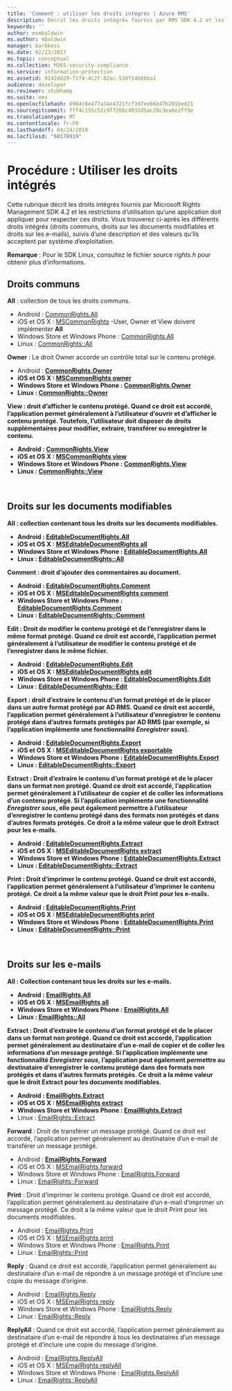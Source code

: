 ```yaml
---
title: 'Comment : utiliser les droits intégrés | Azure RMS'
description: Décrit les droits intégrés fournis par RMS SDK 4.2 et les restrictions d’utilisation qu’une application doit appliquer pour respecter ces droits.
keywords: ''
author: msmbaldwin
ms.author: mbaldwin
manager: barbkess
ms.date: 02/23/2017
ms.topic: conceptual
ms.collection: M365-security-compliance
ms.service: information-protection
ms.assetid: 9142dd29-f1f4-4c2f-82ac-534f14b8bba1
audience: developer
ms.reviewer: shubhamp
ms.suite: ems
ms.openlocfilehash: 6904c0e477a34e4321fcf3d7ee66b47b201bed21
ms.sourcegitcommit: fff4c155c52c9ff20bc4931d5ac20c3ea6e2ff9e
ms.translationtype: MT
ms.contentlocale: fr-FR
ms.lasthandoff: 04/24/2019
ms.locfileid: "60178919"
---
```

# <a name="how-to-use-built-in-rights"></a>Procédure : Utiliser les droits intégrés

Cette rubrique décrit les droits intégrés fournis par Microsoft Rights Management SDK 4.2 et les restrictions d’utilisation qu’une application doit appliquer pour respecter ces droits. Vous trouverez ci-après les différents droits intégrés (droits communs, droits sur les documents modifiables et droits sur les e-mails), suivis d’une description et des valeurs qu’ils acceptent par système d’exploitation.

**Remarque** : Pour le SDK Linux, consultez le fichier source *rights.h* pour obtenir plus d’informations.

## <a name="common-rights"></a>Droits communs

**All** : collection de tous les droits communs.
- Android : [CommonRights.All](https://msdn.microsoft.com/library/dn758258.aspx)
- iOS et OS X : [MSCommonRights](https://msdn.microsoft.com/library/dn758314.aspx) -User, Owner et View doivent implémenter **All**
- Windows Store et Windows Phone : [CommonRights.All</strong>](https://msdn.microsoft.com/library/microsoft.rightsmanagement.commonrights.all.aspx)
- Linux : [CommonRights::All](https://azuread.github.io/rms-sdk-for-cpp/classrmscore_1_1modernapi_1_1CommonRights.html)

**Owner** : Le droit Owner accorde un contrôle total sur le contenu protégé.
- Android : [<strong>CommonRights.Owner](https://msdn.microsoft.com/library/dn758258.aspx)
- iOS et OS X : [MSCommonRights owner](https://msdn.microsoft.com/library/dn758314.aspx)
- Windows Store et Windows Phone : [CommonRights.Owner](https://msdn.microsoft.com/library/microsoft.rightsmanagement.commonrights.owner.aspx)
- Linux : [CommonRights::Owner](https://azuread.github.io/rms-sdk-for-cpp/classrmscore_1_1modernapi_1_1CommonRights.html)

**View** : droit d’afficher le contenu protégé. Quand ce droit est accordé, l’application permet généralement à l’utilisateur d’ouvrir et d’afficher le contenu protégé. Toutefois, l’utilisateur doit disposer de droits supplémentaires pour modifier, extraire, transférer ou enregistrer le contenu.

- Android : [CommonRights.View](https://msdn.microsoft.com/library/dn758258.aspx)
- iOS et OS X : [MSCommonRights view](https://msdn.microsoft.com/library/dn758314.aspx)
- Windows Store et Windows Phone : [CommonRights.View](https://msdn.microsoft.com/library/microsoft.rightsmanagement.commonrights.view.aspx)
- Linux : [CommonRights::View](https://azuread.github.io/rms-sdk-for-cpp/classrmscore_1_1modernapi_1_1CommonRights.html)</li>

 

## <a name="editable-document-rights"></a>Droits sur les documents modifiables
**All** : collection contenant tous les droits sur les documents modifiables.
- Android : [EditableDocumentRights.All](https://msdn.microsoft.com/library/dn758284.aspx)
- iOS et OS X : [MSEditableDocumentRights all](https://msdn.microsoft.com/library/dn758318.aspx)
- Windows Store et Windows Phone : [EditableDocumentRights.All](https://msdn.microsoft.com/library/microsoft.rightsmanagement.editabledocumentrights.all.aspx)
- Linux : [EditableDocumentRights::All](https://azuread.github.io/rms-sdk-for-cpp/classrmscore_1_1modernapi_1_1EditableDocumentRights.html)

**Comment** : droit d’ajouter des commentaires au document.
- Android : [EditableDocumentRights.Comment](https://msdn.microsoft.com/library/dn758284.aspx)
- iOS et OS X : [MSEditableDocumentRights comment](https://msdn.microsoft.com/library/dn758318.aspx)
- Windows Store et Windows Phone : [EditableDocumentRights.Comment](https://msdn.microsoft.com/library/microsoft.rightsmanagement.editabledocumentrights.comment.aspx)
- Linux : [EditableDocumentRights::Comment](https://azuread.github.io/rms-sdk-for-cpp/classrmscore_1_1modernapi_1_1EditableDocumentRights.html)

**Edit** : Droit de modifier le contenu protégé et de l’enregistrer dans le même format protégé. Quand ce droit est accordé, l’application permet généralement à l’utilisateur de modifier le contenu protégé et de l’enregistrer dans le même fichier.
- Android : [EditableDocumentRights.Edit](https://msdn.microsoft.com/library/dn758284.aspx)
- iOS et OS X : [MSEditableDocumentRights edit](https://msdn.microsoft.com/library/dn758318.aspx)
- Windows Store et Windows Phone : [EditableDocumentRights.Edit](https://msdn.microsoft.com/library/microsoft.rightsmanagement.editabledocumentrights.edit.aspx)
- Linux : [EditableDocumentRights::Edit](https://azuread.github.io/rms-sdk-for-cpp/classrmscore_1_1modernapi_1_1EditableDocumentRights.html)

**Export** : droit d’extraire le contenu d’un format protégé et de le placer dans un autre format protégé par AD RMS. Quand ce droit est accordé, l’application permet généralement à l’utilisateur d’enregistrer le contenu protégé dans d’autres formats protégés par AD RMS (par exemple, si l’application implémente une fonctionnalité *Enregistrer sous*).

- Android : [EditableDocumentRights.Export](https://msdn.microsoft.com/library/dn758284.aspx)
- iOS et OS X : [MSEditableDocumentRights exportable](https://msdn.microsoft.com/library/dn758318.aspx)
- Windows Store et Windows Phone : [EditableDocumentRights.Export](https://msdn.microsoft.com/library/microsoft.rightsmanagement.editabledocumentrights.export.aspx)
- Linux : [EditableDocumentRights::Export](https://azuread.github.io/rms-sdk-for-cpp/classrmscore_1_1modernapi_1_1EditableDocumentRights.html)

**Extract** : Droit d’extraire le contenu d’un format protégé et de le placer dans un format non protégé. Quand ce droit est accordé, l’application permet généralement à l’utilisateur de copier et de coller les informations d’un contenu protégé. Si l’application implémente une fonctionnalité <em>Enregistrer sous</em>, elle peut également permettre à l’utilisateur d’enregistrer le contenu protégé dans des formats non protégés et dans d’autres formats protégés. Ce droit a la même valeur que le droit Extract pour les e-mails.

- Android : [EditableDocumentRights.Extract](https://msdn.microsoft.com/library/dn758284.aspx)
- iOS et OS X : [MSEditableDocumentRights extract](https://msdn.microsoft.com/library/dn758318.aspx)
- Windows Store et Windows Phone : [EditableDocumentRights.Extract](https://msdn.microsoft.com/library/microsoft.rightsmanagement.editabledocumentrights.extract.aspx)
- Linux : [EditableDocumentRights::Extract](https://azuread.github.io/rms-sdk-for-cpp/classrmscore_1_1modernapi_1_1EditableDocumentRights.html)

**Print** : Droit d’imprimer le contenu protégé. Quand ce droit est accordé, l’application permet généralement à l’utilisateur d’imprimer le contenu protégé. Ce droit a la même valeur que le droit Print pour les e-mails.

- Android : [EditableDocumentRights.Print](https://msdn.microsoft.com/library/dn758284.aspx)
- iOS et OS X : [MSEditableDocumentRights print](https://msdn.microsoft.com/library/dn758318.aspx)
- Windows Store et Windows Phone : [EditableDocumentRights.Print](https://msdn.microsoft.com/library/microsoft.rightsmanagement.editabledocumentrights.print.aspx)
- Linux : [EditableDocumentRights::Print](https://azuread.github.io/rms-sdk-for-cpp/classrmscore_1_1modernapi_1_1EditableDocumentRights.html)

 

## <a name="email-rights"></a>Droits sur les e-mails

**All** : Collection contenant tous les droits sur les e-mails.
- Android : [EmailRights.All](https://msdn.microsoft.com/library/dn758285.aspx)
- iOS et OS X : [MSEmailRights all](https://msdn.microsoft.com/library/dn758319.aspx)
- Windows Store et Windows Phone : [EmailRights.All](https://msdn.microsoft.com/library/microsoft.rightsmanagement.emailrights.all.aspx)
- Linux : [EmailRights::All](https://azuread.github.io/rms-sdk-for-cpp/classrmscore_1_1modernapi_1_1EmailRights.html)

**Extract** : Droit d’extraire le contenu d’un format protégé et de le placer dans un format non protégé. Quand ce droit est accordé, l’application permet généralement au destinataire d’un e-mail de copier et de coller les informations d’un message protégé. Si l’application implémente une fonctionnalité <em>Enregistrer sous</em>, l’application peut également permettre au destinataire d’enregistrer le contenu protégé dans des formats non protégés et dans d’autres formats protégés. Ce droit a la même valeur que le droit Extract pour les documents modifiables.

- Android : [EmailRights.Extract](https://msdn.microsoft.com/library/dn758285.aspx)
- iOS et OS X : [MSEmailRights extract](https://msdn.microsoft.com/library/dn758319.aspx)
- Windows Store et Windows Phone : [EmailRights.Extract</strong>](https://msdn.microsoft.com/library/microsoft.rightsmanagement.emailrights.extract.aspx)
- Linux : [EmailRights::Extract](https://azuread.github.io/rms-sdk-for-cpp/classrmscore_1_1modernapi_1_1EmailRights.html)

**Forward** : Droit de transférer un message protégé. Quand ce droit est accordé, l’application permet généralement au destinataire d’un e-mail de transférer un message protégé.
- Android : [<strong>EmailRights.Forward</strong>](https://msdn.microsoft.com/library/dn758285.aspx)
- iOS et OS X : [MSEmailRights forward](https://msdn.microsoft.com/library/dn758319.aspx)
- Windows Store et Windows Phone : [EmailRights.Forward](https://msdn.microsoft.com/library/microsoft.rightsmanagement.emailrights.forward.aspx)
- Linux : [EmailRights::Forward](https://azuread.github.io/rms-sdk-for-cpp/classrmscore_1_1modernapi_1_1EmailRights.html)

**Print** : Droit d’imprimer le contenu protégé. Quand ce droit est accordé, l’application permet généralement au destinataire d’un e-mail d’imprimer un message protégé. Ce droit a la même valeur que le droit Print pour les documents modifiables.

- Android : [EmailRights.Print](https://msdn.microsoft.com/library/dn758285.aspx)
- iOS et OS X : [MSEmailRights print](https://msdn.microsoft.com/library/dn758319.aspx)
- Windows Store et Windows Phone : [EmailRights.Print](https://msdn.microsoft.com/library/microsoft.rightsmanagement.emailrights.print.aspx)
- Linux : [EmailRights::Print](https://azuread.github.io/rms-sdk-for-cpp/classrmscore_1_1modernapi_1_1EmailRights.html)

**Reply** : Quand ce droit est accordé, l’application permet généralement au destinataire d’un e-mail de répondre à un message protégé et d’inclure une copie du message d’origine.

- Android : [EmailRights.Reply](https://msdn.microsoft.com/library/dn758285.aspx)
- iOS et OS X : [MSEmailRights reply](https://msdn.microsoft.com/library/dn758319.aspx)
- Windows Store et Windows Phone : [EmailRights.Reply](https://msdn.microsoft.com/library/microsoft.rightsmanagement.emailrights.reply.aspx)
- Linux : [EmailRights::Reply](https://azuread.github.io/rms-sdk-for-cpp/classrmscore_1_1modernapi_1_1EmailRights.html)

**ReplyAll** : Quand ce droit est accordé, l’application permet généralement au destinataire d’un e-mail de répondre à tous les destinataires d’un message protégé et d’inclure une copie du message d’origine.

- Android : [EmailRights.ReplyAll</strong>](https://msdn.microsoft.com/library/dn758285.aspx)
- iOS et OS X : [MSEmailRights replyAll](https://msdn.microsoft.com/library/dn758319.aspx)
- Windows Store et Windows Phone : [EmailRights.ReplyAll](https://msdn.microsoft.com/library/microsoft.rightsmanagement.emailrights.replyall.aspx)
- Linux : [EmailRights::ReplyAll](https://azuread.github.io/rms-sdk-for-cpp/classrmscore_1_1modernapi_1_1EmailRights.html)
